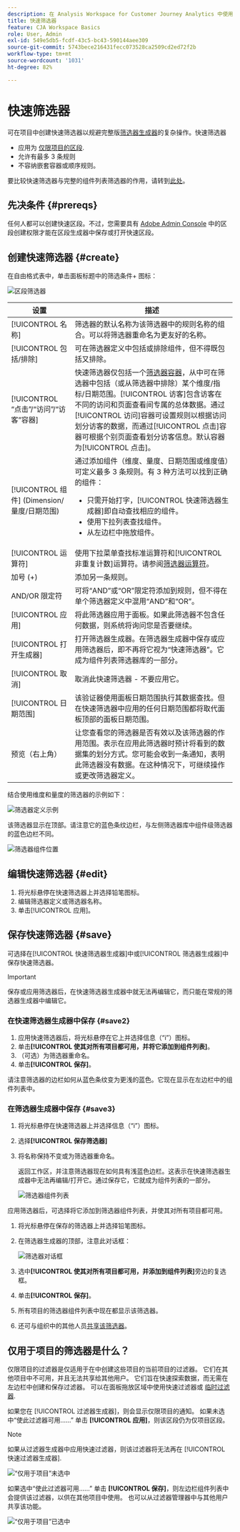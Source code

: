 ```yaml
---
description: 在 Analysis Workspace for Customer Journey Analytics 中使用快速筛选器。
title: 快速筛选器
feature: CJA Workspace Basics
role: User, Admin
exl-id: 549e5db5-fcdf-43c5-bc43-590144aee309
source-git-commit: 5743bece216431fecc073528ca2509cd2ed72f2b
workflow-type: tm+mt
source-wordcount: '1031'
ht-degree: 82%

---
```


# 快速筛选器

可在项目中创建快速筛选器以规避完整版[筛选器生成器](/help/components/filters/create-filters.md)的复杂操作。快速筛选器

* 应用为 [仅限项目的区段](https://experienceleague.adobe.com/docs/analytics-platform/analysis-workspace/components/filters/quick-filters.html?lang=en#what-are-project-only-filters).
* 允许有最多 3 条规则
* 不容纳嵌套容器或顺序规则。

要比较快速筛选器与完整的组件列表筛选器的作用，请转到[此处](/help/components/filters/filters-overview.md)。

## 先决条件 {#prereqs}

任何人都可以创建快速区段。不过，您需要具有 [Adobe Admin Console](https://experienceleague.adobe.com/docs/analytics/admin/admin-console/permissions/summary-tables.html?lang=zh-Hans#analytics-tools) 中的区段创建权限才能在区段生成器中保存或打开快速区段。

## 创建快速筛选器 {#create}

在自由格式表中，单击面板标题中的筛选条件+ 图标：

![区段筛选器](assets/quick-seg1.png)

| 设置 | 描述 |
| --- | --- |
| [!UICONTROL 名称] | 筛选器的默认名称为该筛选器中的规则名称的组合。可以将筛选器重命名为更友好的名称。 |
| [!UICONTROL 包括/排除] | 可在筛选器定义中包括或排除组件，但不得既包括又排除。 |
| [!UICONTROL “点击”/“访问”/“访客”容器] | 快速筛选器仅包括一个[筛选器容器](https://experienceleague.adobe.com/docs/analytics-platform/using/cja-components/cja-filters/filters-overview.html?lang=zh-Hans#filter-containers)，从中可在筛选器中包括（或从筛选器中排除）某个维度/指标/日期范围。[!UICONTROL 访客]包含访客在不同的访问和页面查看间专属的总体数据。通过[!UICONTROL 访问]容器可设置规则以根据访问划分访客的数据，而通过[!UICONTROL 点击]容器可根据个别页面查看划分访客信息。默认容器为[!UICONTROL 点击]。 |
| [!UICONTROL 组件] (Dimension/量度/日期范围) | 通过添加组件（维度、量度、日期范围或维度值）可定义最多 3 条规则。有 3 种方法可以找到正确的组件：<ul><li>只需开始打字，[!UICONTROL 快速筛选器生成器]即自动查找相应的组件。</li><li>使用下拉列表查找组件。</li><li>从左边栏中拖放组件。</li></ul> |
| [!UICONTROL 运算符] | 使用下拉菜单查找标准运算符和[!UICONTROL 非重复计数]运算符。请参阅[筛选器运算符](operators.md)。 |
| 加号 (+) | 添加另一条规则。 |
| AND/OR 限定符 | 可将“AND”或“OR”限定符添加到规则，但不得在单个筛选器定义中混用“AND”和“OR”。 |
| [!UICONTROL 应用] | 将此筛选器应用于面板。如果此筛选器不包含任何数据，则系统将询问您是否要继续。 |
| [!UICONTROL 打开生成器] | 打开筛选器生成器。在筛选器生成器中保存或应用筛选器后，即不再将它视为“快速筛选器”。它成为组件列表筛选器库的一部分。 |
| [!UICONTROL 取消] | 取消此快速筛选器 - 不要应用它。 |
| [!UICONTROL 日期范围] | 该验证器使用面板日期范围执行其数据查找。但在快速筛选器中应用的任何日期范围都将取代面板顶部的面板日期范围。 |
| 预览（右上角） | 让您查看您的筛选器是否有效以及该筛选器的作用范围。表示在应用此筛选器时预计将看到的数据集的划分方式。您可能会收到一条通知，表明此筛选器没有数据。在这种情况下，可继续操作或更改筛选器定义。 |

结合使用维度和量度的筛选器的示例如下：

![筛选器定义示例](assets/quick-seg2.png)

该筛选器显示在顶部。请注意它的蓝色条纹边栏，与左侧筛选器库中组件级筛选器的蓝色边栏不同。

![筛选器组件位置](assets/quick-seg3.png)

## 编辑快速筛选器 {#edit}

1. 将光标悬停在快速筛选器上并选择铅笔图标。
1. 编辑筛选器定义或筛选器名称。
1. 单击[!UICONTROL 应用]。

## 保存快速筛选器 {#save}

可选择在[!UICONTROL 快速筛选器生成器]中或[!UICONTROL 筛选器生成器]中保存快速筛选器。

>[!IMPORTANT]
>保存或应用筛选器后，在快速筛选器生成器中就无法再编辑它，而只能在常规的筛选器生成器中编辑它。

### 在快速筛选器生成器中保存 {#save2}

1. 应用快速筛选器后，将光标悬停在它上并选择信息（“i”）图标。
1. 单击&#x200B;**[!UICONTROL 使其对所有项目都可用，并将它添加到组件列表]**。
1. （可选）为筛选器重命名。
1. 单击&#x200B;**[!UICONTROL 保存]**。

请注意筛选器的边栏如何从蓝色条纹变为更浅的蓝色。它现在显示在左边栏中的组件列表中。

### 在筛选器生成器中保存 {#save3}

1. 将光标悬停在快速筛选器上并选择信息（“i”）图标。
1. 选择&#x200B;**[!UICONTROL 保存筛选器]**
1. 将名称保持不变或为筛选器重命名。

   返回工作区，并注意筛选器现在如何具有浅蓝色边栏。这表示在快速筛选器生成器中无法再编辑/打开它。通过保存它，它就成为组件列表的一部分。

   ![筛选器组件列表](assets/quick-seg4.png)

应用筛选器后，可选择将它添加到筛选器组件列表，并使其对所有项目都可用。

1. 将光标悬停在保存的筛选器上并选择铅笔图标。

1. 在筛选器生成器的顶部，注意此对话框：

   ![筛选器对话框](assets/project-only.png)

1. 选中&#x200B;**[!UICONTROL 使其对所有项目都可用，并添加到组件列表]**&#x200B;旁边的复选框。
1. 单击&#x200B;**[!UICONTROL 保存]**。
1. 所有项目的筛选器组件列表中现在都显示该筛选器。
1. 还可与组织中的其他人员[共享该筛选器](/help/components/filters/manage-filters.md)。

## 仅用于项目的筛选器是什么？

仅限项目的过滤器是仅适用于在中创建这些项目的当前项目的过滤器。 它们在其他项目中不可用，并且无法共享给其他用户。 它们旨在快速探索数据，而无需在左边栏中创建和保存过滤器。 可以在面板拖放区域中使用快速过滤器或 [临时过滤器](/help/components/filters/ad-hoc-filters.md).

如果您在 [!UICONTROL 过滤器生成器]，则会显示仅限项目的通知。 如果未选中“使此过滤器可用……” 单击 **[!UICONTROL 应用]**，则该区段仍为仅项目区段。

>[!NOTE]
>
>如果从过滤器生成器中应用快速过滤器，则该过滤器将无法再在 [!UICONTROL 快速过滤器生成器].

![“仅用于项目”未选中](assets/project-only-unchecked.png)

如果选中“使此过滤器可用……” 单击 **[!UICONTROL 保存]**，则左边栏组件列表中会提供该过滤器，以供在其他项目中使用。 也可以从过滤器管理器中与其他用户共享该功能。

![“仅用于项目”已选中](assets/project-only-checked.png)

